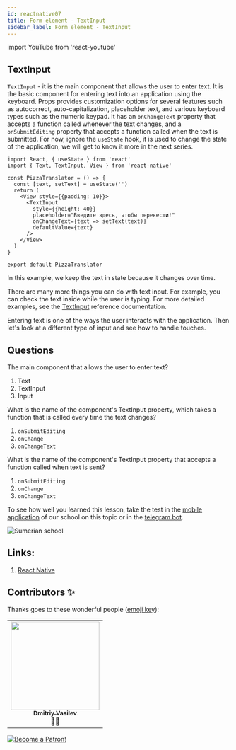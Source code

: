 ```yaml
---
id: reactnative07
title: Form element - TextInput
sidebar_label: Form element - TextInput
---
```


import YouTube from 'react-youtube'

## TextInput

`TextInput` - it is the main component that allows the user to enter text. It is the basic component for entering text into an application using the keyboard. Props provides customization options for several features such as autocorrect, auto-capitalization, placeholder text, and various keyboard types such as the numeric keypad. It has an `onChangeText` property that accepts a function called whenever the text changes, and a `onSubmitEditing` property that accepts a function called when the text is submitted. For now, ignore the `useState` hook, it is used to change the state of the application, we will get to know it more in the next series.

```SnackPlayer name=index.js
import React, { useState } from 'react'
import { Text, TextInput, View } from 'react-native'

const PizzaTranslator = () => {
  const [text, setText] = useState('')
  return (
    <View style={{padding: 10}}>
      <TextInput
        style={{height: 40}}
        placeholder="Введите здесь, чтобы перевести!"
        onChangeText={text => setText(text)}
        defaultValue={text}
      />
    </View>
  )
}

export default PizzaTranslator
```

In this example, we keep the text in state because it changes over time.

There are many more things you can do with text input. For example, you can check the text inside while the user is typing. For more detailed examples, see the [TextInput](https://reactnative.dev/docs/textinput) reference documentation.

Entering text is one of the ways the user interacts with the application. Then let's look at a different type of input and see how to handle touches.

## Questions

The main component that allows the user to enter text?

1. Text
2. TextInput
3. Input

What is the name of the component's TextInput property, which takes a function that is called every time the text changes?

1. `onSubmitEditing`
2. `onChange`
3. `onChangeText`

What is the name of the component's TextInput property that accepts a function called when text is sent?

1. `onSubmitEditing`
2. `onChange`
3. `onChangeText`

To see how well you learned this lesson, take the test in the [mobile application](http://onelink.to/njhc95) of our school on this topic or in the [telegram bot](https://t.me/javascriptcamp_bot).

![Sumerian school](/img/app.jpg)

## Links:

1. [React Native](https://reactnative.dev/docs/handling-text-input)

## Contributors ✨

Thanks goes to these wonderful people ([emoji key](https://allcontributors.org/docs/en/emoji-key)):

<table>
  <tr>
    <td align="center"><a href="https://fullstackserverless.github.io/"><img src="https://avatars0.githubusercontent.com/u/6774813?v=4?s=200" width="200px;" alt=""/><br /><sub><b>Dmitriy Vasilev</b></sub></a><br /> <a href="https://github.com/gHashTag/react-native-village/commits?author=gHashTag" title="Documentation">📖💲</a></td>
  </tr>
</table>

[![Become a Patron!](/img/logo/patreon.jpg)](https://www.patreon.com/bePatron?u=31769291)
